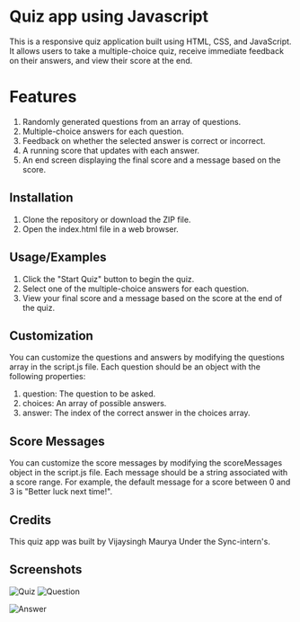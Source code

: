 
# Quiz app using Javascript

This is a responsive quiz application built using HTML, CSS, and JavaScript. It allows users to take a multiple-choice quiz, receive immediate feedback on their answers, and view their score at the end.


# Features

1) Randomly generated questions from an array of questions.
2) Multiple-choice answers for each question.
3) Feedback on whether the selected answer is correct or incorrect.
4) A running score that updates with each answer.
5) An end screen displaying the final score and a message based on the score.
## Installation

1) Clone the repository or download the ZIP file.
2) Open the index.html file in a web browser.
## Usage/Examples

1) Click the "Start Quiz" button to begin the quiz.
2) Select one of the multiple-choice answers for each question.
3) View your final score and a message based on the score at the end of the quiz.

## Customization

You can customize the questions and answers by modifying the questions array in the script.js file. Each question should be an object with the following properties:

1) question: The question to be asked.
2) choices: An array of possible answers.
3) answer: The index of the correct answer in the choices array.


## Score Messages

You can customize the score messages by modifying the scoreMessages object in the script.js file. Each message should be a string associated with a score range. For example, the default message for a score between 0 and 3 is "Better luck next time!".
## Credits

This quiz app was built by Vijaysingh Maurya Under the Sync-intern's. 


## Screenshots
![Quiz](https://user-images.githubusercontent.com/52886042/220703325-93814ccc-86c2-4636-b098-ad1466da2c06.png)
![Question](https://user-images.githubusercontent.com/52886042/220703868-38c5c410-e649-466b-ac58-7533a2501a9c.png)


![Answer](https://user-images.githubusercontent.com/52886042/220703468-685a79c3-ed2f-4c1b-8ba2-2be8da3e1517.png)

